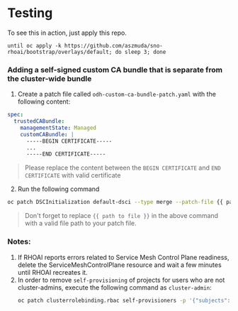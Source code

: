 # Testing

To see this in action, just apply this repo.

```shell
until oc apply -k https://github.com/aszmuda/sno-rhoai/bootstrap/overlays/default; do sleep 3; done
```

### Adding a self-signed custom CA bundle that is separate from the cluster-wide bundle
1. Create a patch file called `odh-custom-ca-bundle-patch.yaml` with the following content:
```yaml
spec:
  trustedCABundle:
    managementState: Managed
    customCABundle: |
      -----BEGIN CERTIFICATE-----
      ...
      -----END CERTIFICATE-----
```
> Please replace the content between the `BEGIN CERTIFICATE` and `END CERTIFICATE` with valid certificate
>
2. Run the following command
```bash
oc patch DSCInitialization default-dsci --type merge --patch-file {{ path to file }}/odh-custom-ca-bundle-patch.yaml
```
> Don't forget to replace `{{ path to file }}` in the above command with a valid file path to your patch file.

### Notes:
1. If RHOAI reports errors related to Service Mesh Control Plane readiness, delete the ServiceMeshControlPlane resource and wait a few minutes until RHOAI recreates it.
2. In order to remove `self-provisioning` of projects for users who are not cluster-admins, execute the following command as `cluster-admin`:
    ```bash
    oc patch clusterrolebinding.rbac self-provisioners -p '{"subjects": null}'
    ```